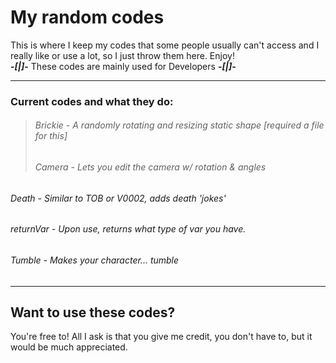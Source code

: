 # My random codes

This is where I keep my codes that some people usually can't access and I really like or use a lot, so I just throw them here. Enjoy!<br>
**-_[|]_-** These codes are mainly used for Developers **-_[|]_-**
<hr>

### Current codes and what they do:
> ###### Brickie - _A randomly rotating and resizing static shape_ [required a file for this]
> ###### Camera - _Lets you edit the camera w/ rotation & angles_
###### Death - _Similar to TOB or V0002, adds death 'jokes'_
###### returnVar - _Upon use, returns what type of var you have._
###### Tumble - _Makes your character... tumble_

<hr>

## Want to use these codes?<br>
You're free to! All I ask is that you give me credit, you don't have to, but it would be much appreciated.
